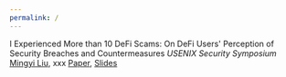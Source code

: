 ```yaml
---
permalink: /
---
```


I Experienced More than 10 DeFi Scams: On DeFi Users' Perception of Security Breaches and Countermeasures
*USENIX Security Symposium*
<u>Mingyi Liu</u>, xxx
[Paper](http://mingyiliu.me/files/defi-paper.pdf), [Slides](http://mingyiliu.me/files/defi-slides.pdf)

